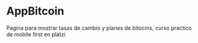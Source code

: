 # AppBitcoin
Pagina para mostrar tasas de cambio y planes de bitocins, curso practico de mobile first en platzi 
